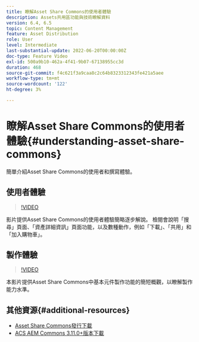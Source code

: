```yaml
---
title: 瞭解Asset Share Commons的使用者體驗
description: Assets共用區功能與技術瞭解資料
version: 6.4, 6.5
topic: Content Management
feature: Asset Distribution
role: User
level: Intermediate
last-substantial-update: 2022-06-20T00:00:00Z
doc-type: Feature Video
exl-id: 500a9b10-462a-4f41-9b07-67138955cc3d
duration: 468
source-git-commit: f4c621f3a9caa8c2c64b8323312343fe421a5aee
workflow-type: tm+mt
source-wordcount: '122'
ht-degree: 3%

---
```


# 瞭解Asset Share Commons的使用者體驗{#understanding-asset-share-commons}

簡單介紹Asset Share Commons的使用者和撰寫體驗。

## 使用者體驗

>[!VIDEO](https://video.tv.adobe.com/v/20497?quality=12&learn=on)

影片提供Asset Share Commons的使用者體驗簡略逐步解說。 檢閱會說明「搜尋」頁面、「資產詳細資訊」頁面功能，以及數種動作，例如「下載」、「共用」和「加入購物車」。

## 製作體驗

>[!VIDEO](https://video.tv.adobe.com/v/20498?quality=12&learn=on)

本影片提供Asset Share Commons中基本元件製作功能的簡短概觀，以瞭解製作能力水準。

## 其他資源{#additional-resources}

* [Asset Share Commons發行下載](https://github.com/Adobe-Marketing-Cloud/asset-share-commons/releases)
* [ACS AEM Commons 3.11.0+版本下載](https://github.com/Adobe-Consulting-Services/acs-aem-commons/releases)
